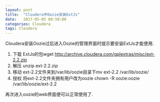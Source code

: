 ```yaml
---
layout: post
title:  "Cloudera中Oozie安装ExtJs"
date:   2017-05-05 09:50:00
categories: Cloudera
tags: Cloudera
---
```

Cloudera安装Oozie过后进入Oozie的管理界面时提示要安装ExtJs才能使用.

1. 下载 ExtJs的包wget http://archive.cloudera.com/gplextras/misc/ext-2.2.zip
2. 解压 unzip ext-2.2.zip 
3. 移动 ext-2.2文件夹到/var/lib/oozie目录下mv ext-2.2 /var/lib/oozie/
4. 授权 将ext-2.2文件夹拥有用户改为oozie chown -R oozie:oozie /var/lib/oozie/ext-2.2

再次进入oozie的web界面便可以正常使用了.
